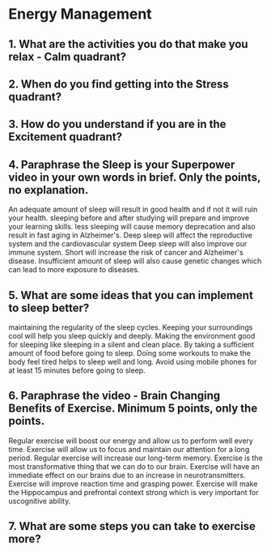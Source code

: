 # Energy Management
## 1. What are the activities you do that make you relax - Calm quadrant?
## 2. When do you find getting into the Stress quadrant?
## 3. How do you understand if you are in the Excitement quadrant?
## 4. Paraphrase the Sleep is your Superpower video in your own words in brief. Only the points, no explanation.
An adequate amount of sleep will result in good health and if not it will ruin your health.
sleeping before and after studying will prepare and improve your learning skills.
less sleeping will cause memory deprecation and also result in fast aging in Alzheimer's.
Deep sleep will affect the reproductive system and the cardiovascular system
Deep sleep will also improve our immune system.
Short will increase the risk of cancer and Alzheimer's disease.
Insufficient amount of sleep will also cause genetic changes which can lead to more exposure to diseases.




## 5. What are some ideas that you can implement to sleep better?
maintaining the regularity of the sleep cycles.
Keeping your surroundings cool will help you sleep quickly and deeply.
Making the environment good for sleeping like sleeping in a silent and clean place.
By taking a sufficient amount of food before going to sleep.
Doing some workouts to make the  body feel tired helps to sleep well and long.
Avoid using mobile phones for at least 15 minutes before going to sleep.



## 6. Paraphrase the video - Brain Changing Benefits of Exercise. Minimum 5 points, only the points.
Regular exercise will boost our energy and allow us to perform well every time.
Exercise will allow us to focus and maintain our attention for a long period.
Regular exercise will increase our long-term memory.
Exercise is the most transformative thing that we can do to our brain.
Exercise will have an immediate effect on our brains due to an increase in neurotransmitters.
Exercise will improve reaction time and grasping power.
Exercise will  make the Hippocampus and prefrontal context strong which is very important for uscognitive ability.

## 7. What are some steps you can take to exercise more?
